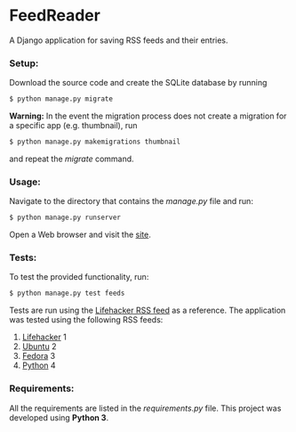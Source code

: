 # FeedReader

A Django application for saving RSS feeds and their entries.

### Setup:
Download the source code and create the SQLite database by running
```bash
$ python manage.py migrate
```
**Warning:**
In the event the migration process does not create a migration for a specific app (e.g. thumbnail), run
```bash
$ python manage.py makemigrations thumbnail
```
and repeat the *migrate* command.

### Usage:
Navigate to the directory that contains the *manage.py* file and run:
```bash
$ python manage.py runserver
```
Open a Web browser and visit the [site](http://localhost:8000/feeds/).

### Tests:
To test the provided functionality, run:
```bash
$ python manage.py test feeds
```
Tests are run using the [Lifehacker RSS feed](http://feeds.gawker.com/lifehacker/full) as a reference.
The application was tested using the following RSS feeds:
1. [Lifehacker](http://feeds.gawker.com/lifehacker/full) 1
2. [Ubuntu](https://insights.ubuntu.com/feed/) 2
3. [Fedora](https://fedoramagazine.org/feed/) 3
4. [Python](https://www.python.org/dev/peps/peps.rss/) 4

### Requirements:
All the requirements are listed in the *requirements.py* file. This project was developed using **Python 3**.